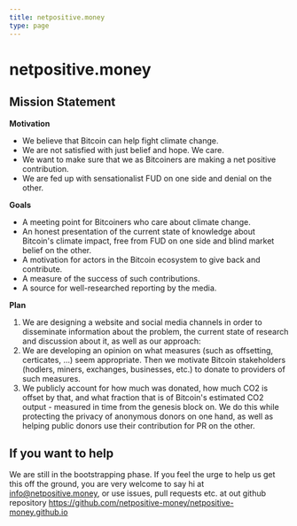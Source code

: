 ```yaml
---
title: netpositive.money
type: page
---
```


# netpositive.money

## Mission Statement

**Motivation**

- We believe that Bitcoin can help fight climate change.
- We are not satisfied with just belief and hope. We care.
- We want to make sure that we as Bitcoiners are making a net positive contribution.
- We are fed up with sensationalist FUD on one side and denial on the other.

**Goals**

- A meeting point for Bitcoiners who care about climate change.
- An honest presentation of the current state of knowledge about Bitcoin's climate impact, free from FUD on one side and blind market belief on the other.
- A motivation for actors in the Bitcoin ecosystem to give back and contribute.
- A measure of the success of such contributions.
- A source for well-researched reporting by the media.

**Plan**

1. We are designing a website and social media channels in order to disseminate information about the problem, the current state of research and discussion about it, as well as our approach:
2. We are developing an opinion on what measures (such as offsetting, certicates, ...) seem appropriate. Then we motivate Bitcoin stakeholders (hodlers, miners, exchanges, businesses, etc.) to donate to providers of such measures.
3. We publicly account for how much was donated, how much CO2 is offset by that, and what fraction that is of Bitcoin's estimated CO2 output - measured in time from the genesis block on. We do this while protecting the privacy of anonymous donors on one hand, as well as helping public donors use their contribution for PR on the other.

## If you want to help

We are still in the bootstrapping phase. If you feel the urge to help us get this off the ground, you are very welcome to say hi at <info@netpositive.money>, or use issues, pull requests etc. at out github repository <https://github.com/netpositive-money/netpositive-money.github.io>
